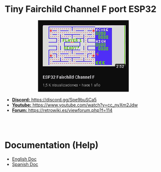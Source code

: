 # Tiny Fairchild Channel F port ESP32
<center><img src='https://raw.githubusercontent.com/rpsubc8/ESP32TinyFairChild/main/preview/previewFairchild.gif'></center>
<ul>
 <li><a href='https://discord.gg/Spe9buSCa5'><b>Discord:</b> https://discord.gg/Spe9buSCa5</a></li>
 <li><a href='https://www.youtube.com/watch?v=cc_nyXm2Jdw'><b>Youtube:</b> https://www.youtube.com/watch?v=cc_nyXm2Jdw</a></li>
 <li><a href='https://retrowiki.es/viewforum.php?f=114'><b>Forum: </b>https://retrowiki.es/viewforum.php?f=114</a></li>
</ul>

<br><br>
<h1>Documentation (Help)</h1>
<ul>
 <li><a href='readmeEnglish.md'>English Doc</a></li>
 <li><a href='readmeSpanish.md'>Spanish Doc</a></li>
</ul>
